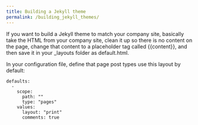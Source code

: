 ```yaml
---
title: Building a Jekyll theme
permalink: /building_jekyll_themes/
---
```


If you want to build a Jekyll theme to match your company site, basically take the HTML from your company site, clean it up so there is no content on the page, change that content to a placeholder tag called {{content}}, and then save it in your _layouts folder as default.html. 

In your configuration file, define that page post types use this layout by default:

```
defaults:
  -
    scope:
      path: ""
      type: "pages"
    values:
      layout: "print"
      comments: true
```